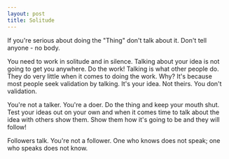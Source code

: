 ```yaml
---
layout: post
title: Solitude
---
```


If you're serious about doing the "Thing" don't talk about it. Don't tell anyone - no body. 

You need to work in solitude and in silence. Talking about your idea is not going to get you anywhere. Do the work! Talking is what other people do. They do very little when it comes to doing the work. Why? It's because most people seek validation by talking. It's your idea. Not theirs. You don't validation. 

You're not a talker. You're a doer. Do the thing and keep your mouth shut. Test your ideas out on your own and when it comes time to talk about the idea with others show them. Show them how it's going to be and they will follow!

Followers talk. You're not a follower. One who knows does not speak; one who speaks does not know.

